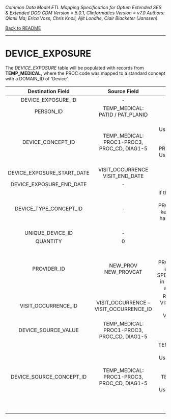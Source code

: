 *Common Data Model ETL Mapping Specification for Optum Extended SES & Extended DOD 
CDM Version = 5.0.1, Clinformatics Version = v7.0
Authors: Qianli Ma; Erica Voss, Chris Knoll, Ajit Londhe, Clair Blacketer (Janssen)*

[Back to README](readme.md)

---

# DEVICE_EXPOSURE

The *DEVICE_EXPOSURE* table will be populated with records from
**TEMP_MEDICAL,** where the PROC code was mapped to a standard concept
with a DOMAIN_ID of 'Device'.

<a name="table-mappings-device-exposure"></a>

**Destination Field**|**Source Field**|**Applied Rule**|**Comment**
:-----:|:-----:|:-----:|:-----:
DEVICE_EXPOSURE_ID|-|System Generated| 
PERSON_ID|TEMP_MEDICAL:<br>PATID / PAT_PLANID| | 
DEVICE_CONCEPT_ID|TEMP_MEDICAL:<br>PROC1-PROC3, PROC_CD, DIAG1-5|DIAG1-DIAG5:<br>Use Section 3.1.2 and filter with Section 4.1<br><br>PROC1-PROC3, PROC_CD:<br>Use Section 3.1.2 and filter with Section 4.2<br>| 
DEVICE_EXPOSURE_START_DATE|VISIT_OCCURRENCE VISIT_END_DATE| | 
DEVICE_EXPOSURE_END_DATE|-| | 
DEVICE_TYPE_CONCEPT_ID|-|If the record is coming from another table, like the PROCEDURE_OCCURENCE, keep the types that would have been assigned in that table.| 
UNIQUE_DEVICE_ID|-| | 
QUANTITY|0| | 
PROVIDER_ID|NEW_PROV<br>NEW_PROVCAT|Map NEW_PROV<br>to PROVIDER_SOURCE_VALUE and NEW_PROVCAT to<br>SPECIALTY_SOURCE_VALUE in Provider table to extract associated Provider ID.| 
VISIT_OCCURRENCE_ID|VISIT_OCCURRENCE –VISIT_OCCURRENCE_ID|Refer to logic in building VISIT_OCCURRENCE table for linking with VISIT_OCCURRENCE_ID| 
DEVICE_SOURCE_VALUE|TEMP_MEDICAL:<br>PROC1-PROC3, PROC_CD, DIAG1-5| | 
DEVICE_SOURCE_CONCEPT_ID|TEMP_MEDICAL:<br>PROC1-PROC3, PROC_CD, DIAG1-5|TEMP_MEDICAL (PROC1-3 & PROC_CD):<br>Use Section 3.1.1 and filter with Section 6.2<br><br>TEMP_MEDICAL (DIAG1-DIAG5):<br>Use Section 3.1.1 and filter with Section 6.1<br><br><br>|Use the code in Section 3.1.1
